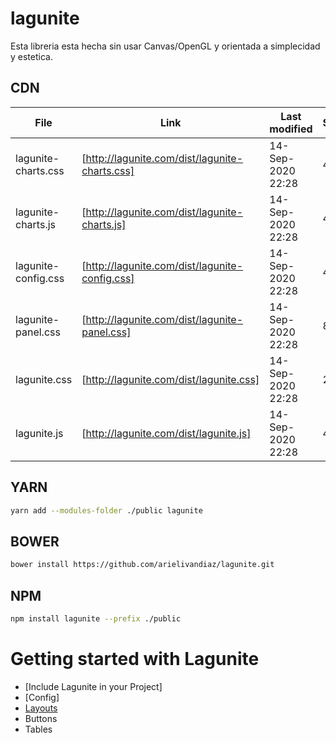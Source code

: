 # lagunite

Esta libreria esta hecha sin usar Canvas/OpenGL y orientada a simplecidad y estetica.

## CDN

| File | Link |  Last modified  |  Size  |
| ------ |------ |------ | ------ |
| lagunite-charts.css   |  [http://lagunite.com/dist/lagunite-charts.css] |        14-Sep-2020 22:28   |    4k       |
| lagunite-charts.js    |  [http://lagunite.com/dist/lagunite-charts.js] |         14-Sep-2020 22:28   |    4k       |
| lagunite-config.css   |  [http://lagunite.com/dist/lagunite-config.css] |        14-Sep-2020 22:28   |    4k       |
| lagunite-panel.css    |  [http://lagunite.com/dist/lagunite-panel.css] |         14-Sep-2020 22:28   |    8k       |
| lagunite.css          |  [http://lagunite.com/dist/lagunite.css] |         14-Sep-2020 22:28   |   20k       |
| lagunite.js           |  [http://lagunite.com/dist/lagunite.js] |       14-Sep-2020 22:28   |   4k        |





## YARN
```sh
yarn add --modules-folder ./public lagunite
```

## BOWER
```sh
bower install https://github.com/arielivandiaz/lagunite.git
```


## NPM
```sh
npm install lagunite --prefix ./public
```

# Getting started with Lagunite

- [Include Lagunite in your Project]
- [Config]
- [Layouts](##Layouts)
- Buttons
- Tables
